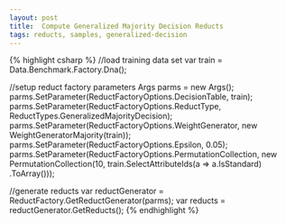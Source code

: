 ```yaml
---
layout: post
title:  Compute Generalized Majority Decision Reducts
tags: reducts, samples, generalized-decision
---
```


{% highlight csharp %}
//load training data set
var train = Data.Benchmark.Factory.Dna();

//setup reduct factory parameters
Args parms = new Args();
parms.SetParameter(ReductFactoryOptions.DecisionTable, train);
parms.SetParameter(ReductFactoryOptions.ReductType,
	ReductTypes.GeneralizedMajorityDecision);
parms.SetParameter(ReductFactoryOptions.WeightGenerator,
	new WeightGeneratorMajority(train));
parms.SetParameter(ReductFactoryOptions.Epsilon, 0.05);
parms.SetParameter(ReductFactoryOptions.PermutationCollection,
	new PermutationCollection(10,
	train.SelectAttributeIds(a => a.IsStandard)
		.ToArray()));

//generate reducts
var reductGenerator = ReductFactory.GetReductGenerator(parms);
var reducts = reductGenerator.GetReducts();
{% endhighlight %}
